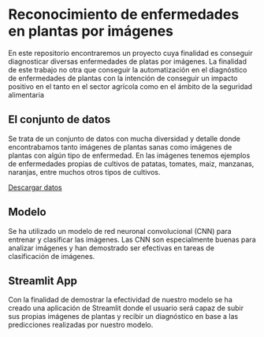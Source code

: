 # Reconocimiento de enfermedades en plantas por imágenes

 En este repositorio encontraremos un proyecto cuya finalidad es conseguir diagnosticar diversas enfermedades de platas por imágenes. La finalidad de este trabajo no otra que conseguir la automatización en el diagnóstico de enfermedades de plantas con la intención de conseguir un impacto positivo en el tanto en el sector agrícola como en el ámbito de la seguridad alimentaria

 ## El conjunto de datos
 Se trata de un conjunto de datos con mucha diversidad y detalle donde encontrabamos tanto imágenes de plantas sanas como imágenes de plantas con algún tipo de enfermedad. En las imágenes tenemos ejemplos de enfermedades propias de cultivos de patatas, tomates, maiz, manzanas, naranjas, entre muchos otros tipos de cultivos.

 [Descargar datos](https://drive.google.com/file/d/16l2bNvJD3hOvEwEwa-_JdwLhuV_aquf3/view?usp=sharing)

 ## Modelo
 Se ha utilizado un modelo de red neuronal convolucional (CNN) para entrenar y clasificar las imágenes. Las CNN son especialmente buenas para analizar imágenes y han demostrado ser efectivas en tareas de clasificación de imágenes.

 ## Streamlit App
 Con la finalidad de demostrar la efectividad de nuestro modelo se ha creado una aplicación de Streamlit donde el usuario será capaz de subir sus propias imágenes de plantas y recibir un diagnóstico en base a las predicciones realizadas por nuestro modelo.
